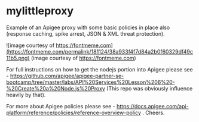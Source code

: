 # mylittleproxy
Example of an Apigee proxy with some basic policies in place also (response caching, spike arrest, JSON &amp; XML threat protection).

![image courtesy of https://fontmeme.com](https://fontmeme.com/permalink/181124/38a933f4f7d84a2b0f60329df49c11b5.png)
(image courtesy of https://fontmeme.com)

For full instructions on how to get the nodejs portion into Apigee please see - https://github.com/apigee/apigee-partner-se-bootcamp/tree/master/labs/API%20Services%20Lesson%206%20-%20Create%20a%20Node.js%20Proxy (This repo was obviously influence heavily by that).

For more about Apigee policies please see - https://docs.apigee.com/api-platform/reference/policies/reference-overview-policy . Cheers.
